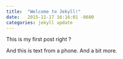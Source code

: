 ```yaml
---
title:  "Welcome to Jekyll!"
date:   2015-11-17 16:16:01 -0600
categories: jekyll update
---
```

This is my first post right ?

And this is text from a phone. And a bit more.
